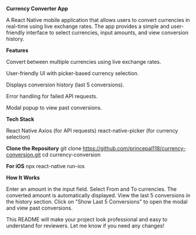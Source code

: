**Currency Converter App**

A React Native mobile application that allows users to convert currencies in real-time using live exchange rates. The app provides a simple and user-friendly interface to select currencies, input amounts, and view conversion history.

**Features**

Convert between multiple currencies using live exchange rates.

User-friendly UI with picker-based currency selection.

Displays conversion history (last 5 conversions).

Error handling for failed API requests.

Modal popup to view past conversions.

**Tech Stack**

React Native
Axios (for API requests)
react-native-picker (for currency selection)

**Clone the Repository**
git clone https://github.com/princepal118/currency-conversion.git
cd currency-conversion

**For iOS**
npx react-native run-ios

**How It Works**

Enter an amount in the input field.
Select From and To currencies.
The converted amount is automatically displayed.
View the last 5 conversions in the history section.
Click on "Show Last 5 Conversions" to open the modal and view past conversions.


This README will make your project look professional and easy to understand for reviewers. Let me know if you need any changes!
